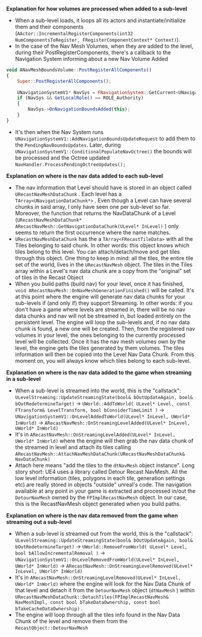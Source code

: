 **Explanation for how volumes are processed when added to a sub-level**

- When a sub-level loads, it loops all its actors and instantiate/initialize them and their components (`AActor::IncrementalRegisterComponents(int32 NumComponentsToRegister, FRegisterComponentContext* Context)`).
- In the case of the Nav Mesh Volumes, when they are added to the level, during their PostRegisterComponents, there's a callback to the Navigation System informing about a new Nav Volume Added

```jsx
void ANavMeshBoundsVolume::PostRegisterAllComponents() 
{
	Super::PostRegisterAllComponents();
	
	UNavigationSystemV1* NavSys = FNavigationSystem::GetCurrent<UNavigationSystemV1>(GetWorld());
	if (NavSys && GetLocalRole() == ROLE_Authority)
	{
		NavSys->OnNavigationBoundsAdded(this);
	}
}
```

- It's then when the Nav System runs `UNavigationSystemV1::AddNavigationBoundsUpdateRequest` to add them to the `PendingNavBoundsUpdates`. Later, during `UNavigationSystemV1::ConditionalPopulateNavOctree()` the bounds will be processed and the Octree updated `NavHandler.ProcessPendingOctreeUpdates();`

**Explanation on where is the nav data added to each sub-level**

- The nav information that Level should have is stored in an object called `URecastNavMeshDataChunk` . Each level has a `TArray<UNavigationDataChunk*>` . Even though a Level can have several chunks in said array, I only have seen one per sub-level so far. Moreover, the function that returns the NavDataChunk of a Level (`URecastNavMeshDataChunk* ARecastNavMesh::GetNavigationDataChunk(ULevel* InLevel)` ) only seems to return the first occurrence where the name matches.
- `URecastNavMeshDataChunk` has the a  `TArray<FRecastTileData>` with all the Tiles belonging to said chunk. In other words: this object knows which tiles belong to this level. You can attach/detach/move and get tiles through this object. One thing to keep in mind: all the tiles, the entire tile set of the world, lives in the `URecastNavMesh` object. The tiles in the Tiles array within a Level's nav data chunk are a copy from the "original" set of tiles in the Recast Object
- When you build paths (build nav) for your level, once it has finished, `void ARecastNavMesh::OnNavMeshGenerationFinished()` will be called. It's at this point where the engine will generate nav data chunks for your sub-levels if (and only if) they support Streaming. In other words: if you don't have a game where levels are streamed in, there will be no nav data chunks and nav will not be streamed in, but loaded entirely on the persistent level. The engine will loop the sub-levels and, if no nav data chunk is found, a new one will be created. Then, from the registered nav volumes in your level, the ones belonging to the currently processed level will be collected. Once it has the nav mesh volumes own by the level, the engine gets the tiles generated by them volumes. The tiles information will then be copied into the Level Nav Data Chunk. From this moment on, you will always know which tiles belong to each sub-level.

**Explanation on where is the nav data added to the game when streaming in a sub-level**

- When a sub-level is streamed into the world, this is the "callstack": `ULevelStreaming::UpdateStreamingState(bool& bOutUpdateAgain, bool& bOutRedetermineTarget)` → `UWorld::AddToWorld( ULevel* Level, const FTransform& LevelTransform, bool bConsiderTimeLimit )` → `UNavigationSystemV1::OnLevelAddedToWorld(ULevel* InLevel, UWorld* InWorld)` → `ARecastNavMesh::OnStreamingLevelAdded(ULevel* InLevel, UWorld* InWorld)`
- It's in `ARecastNavMesh::OnStreamingLevelAdded(ULevel* InLevel, UWorld* InWorld)` where the engine will then grab the nav data chunk of the streamed in level and attach its tiles calling `ARecastNavMesh::AttachNavMeshDataChunk(URecastNavMeshDataChunk& NavDataChunk)`
- Attach here means "add the tiles to the `dtNavMesh` object instance". Long story short: UE4 uses a library called Detour Recast NavMesh. All the low level information (tiles, polygons in each tile, generation settings etc) are really stored in objects "outside" unreal's code. The navigation available at any point in your game is extracted and processed in/out the `DetourNavMesh` owned by the `FPImplRecastNavMesh` object. In our case, this is the RecastNavMesh object generated when you build paths.

**Explanation on where is the nav data removed from the game when streaming out a sub-level**

- When a sub-level is streamed out from the world, this is the "callstack": `ULevelStreaming::UpdateStreamingState(bool& bOutUpdateAgain, bool& bOutRedetermineTarget)` → `UWorld::RemoveFromWorld( ULevel* Level, bool bAllowIncrementalRemoval )` → `UNavigationSystemV1::OnLevelRemovedFromWorld(ULevel* InLevel, UWorld* InWorld)` → `ARecastNavMesh::OnStreamingLevelRemoved(ULevel* InLevel, UWorld* InWorld)`
- It's in `ARecastNavMesh::OnStreamingLevelRemoved(ULevel* InLevel, UWorld* InWorld)` where the engine will look for the Nav Data Chunk of that level and detach it from the `DetourNavMesh` object (`dtNavMesh` ) within `URecastNavMeshDataChunk::DetachTiles(FPImplRecastNavMesh& NavMeshImpl, const bool bTakeDataOwnership, const bool bTakeCacheDataOwnership)` .
- The engine will loop through all the tiles info found in the Nav Data Chunk of the level and remove them from the `RecastObject::DetourNavMesh`